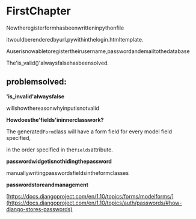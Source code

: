 # FirstChapter

Nowtheregisterformhasbeenwritteninpythonfile

itwouldberenderedbyurl.pywithinthelogin.htmltemplate.

Auserisnowabletoregistertheirusername,passwordandemailtothedatabase

The'is\_valid\(\)'alwaysfalsehasbeensolved.

## problemsolved:

**'is\_invalid'alwaysfalse**

willshowthereasonwhyinputisnotvalid

**Howdoesthe'fields'ininnerclasswork?**

The generated`Form`class will have a form field for every model field specified,

in the order specified in the`fields`attribute.

**passwordwidgetisnothidingthepassword**

manuallywritingpasswordsfieldsintheformclasses

**passwordstoreandmanagement**

[https://docs.djangoproject.com/en/1.10/topics/forms/modelforms/](https://docs.djangoproject.com/en/1.10/topics/auth/passwords/#how-django-stores-passwords)

## 



